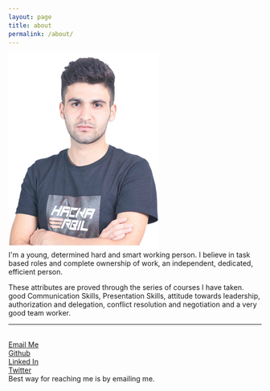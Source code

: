 ```yaml
---
layout: page
title: about
permalink: /about/
---
```


<img class="col one right" src="/img/prof_pic.jpg">

<br/>
I'm a young, determined hard and smart working person. I believe in task based roles and complete ownership of work, an independent, dedicated, efficient person. 

These attributes are proved through the series of courses I have taken. 
good Communication Skills, Presentation Skills, attitude towards leadership, authorization and delegation, conflict resolution and negotiation and a very good team worker.
<br/>
<hr/>
<br/>
<span class="contacticon center">
	<a href="mailto:mabast.niga@yahoo.com">Email Me<i class="fa fa-envelope-square"></i></a><br/>
	<a href="https://github.com/mabast1" target="_blank">Github<i class="fa fa-github-square"></i></a><br/>
	<a href="https://www.linkedin.com/in/mabast-mahdi-23550a99" target="_blank">Linked In<i class="fa fa-linkedin-square"></i></a><br/>
	<a href="https://twitter.com/MabastNiga" target="_blank">Twitter<i class="fa fa-twitter-square"></i></a>
</span>

<div class="col three caption">
	Best way for reaching me is by emailing me.
</div>

